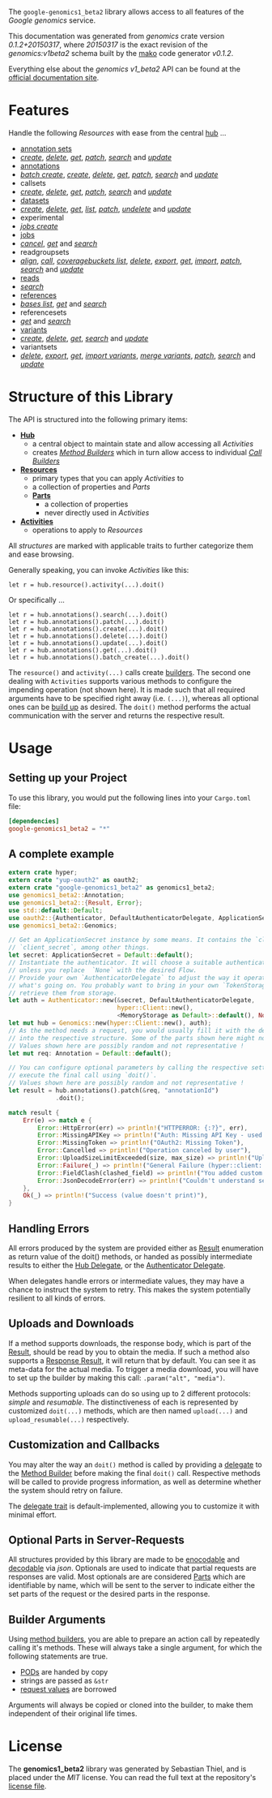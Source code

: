 <!---
DO NOT EDIT !
This file was generated automatically from 'src/mako/api/README.md.mako'
DO NOT EDIT !
-->
The `google-genomics1_beta2` library allows access to all features of the *Google genomics* service.

This documentation was generated from *genomics* crate version *0.1.2+20150317*, where *20150317* is the exact revision of the *genomics:v1beta2* schema built by the [mako](http://www.makotemplates.org/) code generator *v0.1.2*.

Everything else about the *genomics* *v1_beta2* API can be found at the
[official documentation site](https://developers.google.com/genomics/v1beta2/reference).
# Features

Handle the following *Resources* with ease from the central [hub](http://byron.github.io/google-apis-rs/google-genomics1_beta2/struct.Genomics.html) ... 

* [annotation sets](http://byron.github.io/google-apis-rs/google-genomics1_beta2/struct.AnnotationSet.html)
 * [*create*](http://byron.github.io/google-apis-rs/google-genomics1_beta2/struct.AnnotationSetCreateCall.html), [*delete*](http://byron.github.io/google-apis-rs/google-genomics1_beta2/struct.AnnotationSetDeleteCall.html), [*get*](http://byron.github.io/google-apis-rs/google-genomics1_beta2/struct.AnnotationSetGetCall.html), [*patch*](http://byron.github.io/google-apis-rs/google-genomics1_beta2/struct.AnnotationSetPatchCall.html), [*search*](http://byron.github.io/google-apis-rs/google-genomics1_beta2/struct.AnnotationSetSearchCall.html) and [*update*](http://byron.github.io/google-apis-rs/google-genomics1_beta2/struct.AnnotationSetUpdateCall.html)
* [annotations](http://byron.github.io/google-apis-rs/google-genomics1_beta2/struct.Annotation.html)
 * [*batch create*](http://byron.github.io/google-apis-rs/google-genomics1_beta2/struct.AnnotationBatchCreateCall.html), [*create*](http://byron.github.io/google-apis-rs/google-genomics1_beta2/struct.AnnotationCreateCall.html), [*delete*](http://byron.github.io/google-apis-rs/google-genomics1_beta2/struct.AnnotationDeleteCall.html), [*get*](http://byron.github.io/google-apis-rs/google-genomics1_beta2/struct.AnnotationGetCall.html), [*patch*](http://byron.github.io/google-apis-rs/google-genomics1_beta2/struct.AnnotationPatchCall.html), [*search*](http://byron.github.io/google-apis-rs/google-genomics1_beta2/struct.AnnotationSearchCall.html) and [*update*](http://byron.github.io/google-apis-rs/google-genomics1_beta2/struct.AnnotationUpdateCall.html)
* callsets
 * [*create*](http://byron.github.io/google-apis-rs/google-genomics1_beta2/struct.CallsetCreateCall.html), [*delete*](http://byron.github.io/google-apis-rs/google-genomics1_beta2/struct.CallsetDeleteCall.html), [*get*](http://byron.github.io/google-apis-rs/google-genomics1_beta2/struct.CallsetGetCall.html), [*patch*](http://byron.github.io/google-apis-rs/google-genomics1_beta2/struct.CallsetPatchCall.html), [*search*](http://byron.github.io/google-apis-rs/google-genomics1_beta2/struct.CallsetSearchCall.html) and [*update*](http://byron.github.io/google-apis-rs/google-genomics1_beta2/struct.CallsetUpdateCall.html)
* [datasets](http://byron.github.io/google-apis-rs/google-genomics1_beta2/struct.Dataset.html)
 * [*create*](http://byron.github.io/google-apis-rs/google-genomics1_beta2/struct.DatasetCreateCall.html), [*delete*](http://byron.github.io/google-apis-rs/google-genomics1_beta2/struct.DatasetDeleteCall.html), [*get*](http://byron.github.io/google-apis-rs/google-genomics1_beta2/struct.DatasetGetCall.html), [*list*](http://byron.github.io/google-apis-rs/google-genomics1_beta2/struct.DatasetListCall.html), [*patch*](http://byron.github.io/google-apis-rs/google-genomics1_beta2/struct.DatasetPatchCall.html), [*undelete*](http://byron.github.io/google-apis-rs/google-genomics1_beta2/struct.DatasetUndeleteCall.html) and [*update*](http://byron.github.io/google-apis-rs/google-genomics1_beta2/struct.DatasetUpdateCall.html)
* experimental
 * [*jobs create*](http://byron.github.io/google-apis-rs/google-genomics1_beta2/struct.ExperimentalJobCreateCall.html)
* [jobs](http://byron.github.io/google-apis-rs/google-genomics1_beta2/struct.Job.html)
 * [*cancel*](http://byron.github.io/google-apis-rs/google-genomics1_beta2/struct.JobCancelCall.html), [*get*](http://byron.github.io/google-apis-rs/google-genomics1_beta2/struct.JobGetCall.html) and [*search*](http://byron.github.io/google-apis-rs/google-genomics1_beta2/struct.JobSearchCall.html)
* readgroupsets
 * [*align*](http://byron.github.io/google-apis-rs/google-genomics1_beta2/struct.ReadgroupsetAlignCall.html), [*call*](http://byron.github.io/google-apis-rs/google-genomics1_beta2/struct.ReadgroupsetCallCall.html), [*coveragebuckets list*](http://byron.github.io/google-apis-rs/google-genomics1_beta2/struct.ReadgroupsetCoveragebucketListCall.html), [*delete*](http://byron.github.io/google-apis-rs/google-genomics1_beta2/struct.ReadgroupsetDeleteCall.html), [*export*](http://byron.github.io/google-apis-rs/google-genomics1_beta2/struct.ReadgroupsetExportCall.html), [*get*](http://byron.github.io/google-apis-rs/google-genomics1_beta2/struct.ReadgroupsetGetCall.html), [*import*](http://byron.github.io/google-apis-rs/google-genomics1_beta2/struct.ReadgroupsetImportCall.html), [*patch*](http://byron.github.io/google-apis-rs/google-genomics1_beta2/struct.ReadgroupsetPatchCall.html), [*search*](http://byron.github.io/google-apis-rs/google-genomics1_beta2/struct.ReadgroupsetSearchCall.html) and [*update*](http://byron.github.io/google-apis-rs/google-genomics1_beta2/struct.ReadgroupsetUpdateCall.html)
* [reads](http://byron.github.io/google-apis-rs/google-genomics1_beta2/struct.Read.html)
 * [*search*](http://byron.github.io/google-apis-rs/google-genomics1_beta2/struct.ReadSearchCall.html)
* [references](http://byron.github.io/google-apis-rs/google-genomics1_beta2/struct.Reference.html)
 * [*bases list*](http://byron.github.io/google-apis-rs/google-genomics1_beta2/struct.ReferenceBaseListCall.html), [*get*](http://byron.github.io/google-apis-rs/google-genomics1_beta2/struct.ReferenceGetCall.html) and [*search*](http://byron.github.io/google-apis-rs/google-genomics1_beta2/struct.ReferenceSearchCall.html)
* referencesets
 * [*get*](http://byron.github.io/google-apis-rs/google-genomics1_beta2/struct.ReferencesetGetCall.html) and [*search*](http://byron.github.io/google-apis-rs/google-genomics1_beta2/struct.ReferencesetSearchCall.html)
* [variants](http://byron.github.io/google-apis-rs/google-genomics1_beta2/struct.Variant.html)
 * [*create*](http://byron.github.io/google-apis-rs/google-genomics1_beta2/struct.VariantCreateCall.html), [*delete*](http://byron.github.io/google-apis-rs/google-genomics1_beta2/struct.VariantDeleteCall.html), [*get*](http://byron.github.io/google-apis-rs/google-genomics1_beta2/struct.VariantGetCall.html), [*search*](http://byron.github.io/google-apis-rs/google-genomics1_beta2/struct.VariantSearchCall.html) and [*update*](http://byron.github.io/google-apis-rs/google-genomics1_beta2/struct.VariantUpdateCall.html)
* variantsets
 * [*delete*](http://byron.github.io/google-apis-rs/google-genomics1_beta2/struct.VariantsetDeleteCall.html), [*export*](http://byron.github.io/google-apis-rs/google-genomics1_beta2/struct.VariantsetExportCall.html), [*get*](http://byron.github.io/google-apis-rs/google-genomics1_beta2/struct.VariantsetGetCall.html), [*import variants*](http://byron.github.io/google-apis-rs/google-genomics1_beta2/struct.VariantsetImportVariantCall.html), [*merge variants*](http://byron.github.io/google-apis-rs/google-genomics1_beta2/struct.VariantsetMergeVariantCall.html), [*patch*](http://byron.github.io/google-apis-rs/google-genomics1_beta2/struct.VariantsetPatchCall.html), [*search*](http://byron.github.io/google-apis-rs/google-genomics1_beta2/struct.VariantsetSearchCall.html) and [*update*](http://byron.github.io/google-apis-rs/google-genomics1_beta2/struct.VariantsetUpdateCall.html)




# Structure of this Library

The API is structured into the following primary items:

* **[Hub](http://byron.github.io/google-apis-rs/google-genomics1_beta2/struct.Genomics.html)**
    * a central object to maintain state and allow accessing all *Activities*
    * creates [*Method Builders*](http://byron.github.io/google-apis-rs/google-genomics1_beta2/trait.MethodsBuilder.html) which in turn
      allow access to individual [*Call Builders*](http://byron.github.io/google-apis-rs/google-genomics1_beta2/trait.CallBuilder.html)
* **[Resources](http://byron.github.io/google-apis-rs/google-genomics1_beta2/trait.Resource.html)**
    * primary types that you can apply *Activities* to
    * a collection of properties and *Parts*
    * **[Parts](http://byron.github.io/google-apis-rs/google-genomics1_beta2/trait.Part.html)**
        * a collection of properties
        * never directly used in *Activities*
* **[Activities](http://byron.github.io/google-apis-rs/google-genomics1_beta2/trait.CallBuilder.html)**
    * operations to apply to *Resources*

All *structures* are marked with applicable traits to further categorize them and ease browsing.

Generally speaking, you can invoke *Activities* like this:

```Rust,ignore
let r = hub.resource().activity(...).doit()
```

Or specifically ...

```ignore
let r = hub.annotations().search(...).doit()
let r = hub.annotations().patch(...).doit()
let r = hub.annotations().create(...).doit()
let r = hub.annotations().delete(...).doit()
let r = hub.annotations().update(...).doit()
let r = hub.annotations().get(...).doit()
let r = hub.annotations().batch_create(...).doit()
```

The `resource()` and `activity(...)` calls create [builders][builder-pattern]. The second one dealing with `Activities` 
supports various methods to configure the impending operation (not shown here). It is made such that all required arguments have to be 
specified right away (i.e. `(...)`), whereas all optional ones can be [build up][builder-pattern] as desired.
The `doit()` method performs the actual communication with the server and returns the respective result.

# Usage

## Setting up your Project

To use this library, you would put the following lines into your `Cargo.toml` file:

```toml
[dependencies]
google-genomics1_beta2 = "*"
```

## A complete example

```Rust
extern crate hyper;
extern crate "yup-oauth2" as oauth2;
extern crate "google-genomics1_beta2" as genomics1_beta2;
use genomics1_beta2::Annotation;
use genomics1_beta2::{Result, Error};
use std::default::Default;
use oauth2::{Authenticator, DefaultAuthenticatorDelegate, ApplicationSecret, MemoryStorage};
use genomics1_beta2::Genomics;

// Get an ApplicationSecret instance by some means. It contains the `client_id` and 
// `client_secret`, among other things.
let secret: ApplicationSecret = Default::default();
// Instantiate the authenticator. It will choose a suitable authentication flow for you, 
// unless you replace  `None` with the desired Flow.
// Provide your own `AuthenticatorDelegate` to adjust the way it operates and get feedback about 
// what's going on. You probably want to bring in your own `TokenStorage` to persist tokens and
// retrieve them from storage.
let auth = Authenticator::new(&secret, DefaultAuthenticatorDelegate,
                              hyper::Client::new(),
                              <MemoryStorage as Default>::default(), None);
let mut hub = Genomics::new(hyper::Client::new(), auth);
// As the method needs a request, you would usually fill it with the desired information
// into the respective structure. Some of the parts shown here might not be applicable !
// Values shown here are possibly random and not representative !
let mut req: Annotation = Default::default();

// You can configure optional parameters by calling the respective setters at will, and
// execute the final call using `doit()`.
// Values shown here are possibly random and not representative !
let result = hub.annotations().patch(&req, "annotationId")
             .doit();

match result {
    Err(e) => match e {
        Error::HttpError(err) => println!("HTTPERROR: {:?}", err),
        Error::MissingAPIKey => println!("Auth: Missing API Key - used if there are no scopes"),
        Error::MissingToken => println!("OAuth2: Missing Token"),
        Error::Cancelled => println!("Operation canceled by user"),
        Error::UploadSizeLimitExceeded(size, max_size) => println!("Upload size too big: {} of {}", size, max_size),
        Error::Failure(_) => println!("General Failure (hyper::client::Response doesn't print)"),
        Error::FieldClash(clashed_field) => println!("You added custom parameter which is part of builder: {:?}", clashed_field),
        Error::JsonDecodeError(err) => println!("Couldn't understand server reply - maybe API needs update: {:?}", err),
    },
    Ok(_) => println!("Success (value doesn't print)"),
}

```
## Handling Errors

All errors produced by the system are provided either as [Result](http://byron.github.io/google-apis-rs/google-genomics1_beta2/enum.Result.html) enumeration as return value of 
the doit() methods, or handed as possibly intermediate results to either the 
[Hub Delegate](http://byron.github.io/google-apis-rs/google-genomics1_beta2/trait.Delegate.html), or the [Authenticator Delegate](http://byron.github.io/google-apis-rs/google-genomics1_beta2/../yup-oauth2/trait.AuthenticatorDelegate.html).

When delegates handle errors or intermediate values, they may have a chance to instruct the system to retry. This 
makes the system potentially resilient to all kinds of errors.

## Uploads and Downloads
If a method supports downloads, the response body, which is part of the [Result](http://byron.github.io/google-apis-rs/google-genomics1_beta2/enum.Result.html), should be
read by you to obtain the media.
If such a method also supports a [Response Result](http://byron.github.io/google-apis-rs/google-genomics1_beta2/trait.ResponseResult.html), it will return that by default.
You can see it as meta-data for the actual media. To trigger a media download, you will have to set up the builder by making
this call: `.param("alt", "media")`.

Methods supporting uploads can do so using up to 2 different protocols: 
*simple* and *resumable*. The distinctiveness of each is represented by customized 
`doit(...)` methods, which are then named `upload(...)` and `upload_resumable(...)` respectively.

## Customization and Callbacks

You may alter the way an `doit()` method is called by providing a [delegate](http://byron.github.io/google-apis-rs/google-genomics1_beta2/trait.Delegate.html) to the 
[Method Builder](http://byron.github.io/google-apis-rs/google-genomics1_beta2/trait.CallBuilder.html) before making the final `doit()` call. 
Respective methods will be called to provide progress information, as well as determine whether the system should 
retry on failure.

The [delegate trait](http://byron.github.io/google-apis-rs/google-genomics1_beta2/trait.Delegate.html) is default-implemented, allowing you to customize it with minimal effort.

## Optional Parts in Server-Requests

All structures provided by this library are made to be [enocodable](http://byron.github.io/google-apis-rs/google-genomics1_beta2/trait.RequestValue.html) and 
[decodable](http://byron.github.io/google-apis-rs/google-genomics1_beta2/trait.ResponseResult.html) via *json*. Optionals are used to indicate that partial requests are responses 
are valid.
Most optionals are are considered [Parts](http://byron.github.io/google-apis-rs/google-genomics1_beta2/trait.Part.html) which are identifiable by name, which will be sent to 
the server to indicate either the set parts of the request or the desired parts in the response.

## Builder Arguments

Using [method builders](http://byron.github.io/google-apis-rs/google-genomics1_beta2/trait.CallBuilder.html), you are able to prepare an action call by repeatedly calling it's methods.
These will always take a single argument, for which the following statements are true.

* [PODs][wiki-pod] are handed by copy
* strings are passed as `&str`
* [request values](http://byron.github.io/google-apis-rs/google-genomics1_beta2/trait.RequestValue.html) are borrowed

Arguments will always be copied or cloned into the builder, to make them independent of their original life times.

[wiki-pod]: http://en.wikipedia.org/wiki/Plain_old_data_structure
[builder-pattern]: http://en.wikipedia.org/wiki/Builder_pattern
[google-go-api]: https://github.com/google/google-api-go-client

# License
The **genomics1_beta2** library was generated by Sebastian Thiel, and is placed 
under the *MIT* license.
You can read the full text at the repository's [license file][repo-license].

[repo-license]: https://github.com/Byron/google-apis-rs/LICENSE.md

